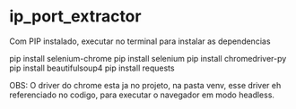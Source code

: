 # ip_port_extractor

Com PIP instalado, executar no terminal para instalar as dependencias

pip install selenium-chrome
pip install selenium
pip install chromedriver-py
pip install beautifulsoup4
pip install requests

OBS: O driver do chrome esta ja no projeto, na pasta venv, esse driver eh referenciado no codigo, para executar o navegador em modo headless.



